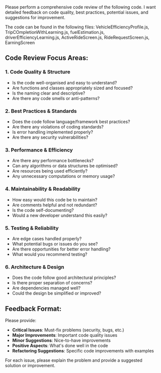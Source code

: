 Please perform a comprehensive code review of the following code. I want detailed feedback on code quality, best practices, potential issues, and suggestions for improvement.

The code can be found in the following files: 
VehicleEfficiencyProfile.js,
TripCOmpletionWithLearning.js,
fuelEstimation.js,
driverEfficiencyLearning.js,
ActiveRideScreen.js,
RideRequestScreen.js,
EarningScreen

## Code Review Focus Areas:

### 1. Code Quality & Structure
- Is the code well-organised and easy to understand?
- Are functions and classes appropriately sized and focused?
- Is the naming clear and descriptive?
- Are there any code smells or anti-patterns?

### 2. Best Practices & Standards
- Does the code follow language/framework best practices?
- Are there any violations of coding standards?
- Is error handling implemented properly?
- Are there any security vulnerabilities?

### 3. Performance & Efficiency
- Are there any performance bottlenecks?
- Can any algorithms or data structures be optimised?
- Are resources being used efficiently?
- Any unnecessary computations or memory usage?

### 4. Maintainability & Readability
- How easy would this code be to maintain?
- Are comments helpful and not redundant?
- Is the code self-documenting?
- Would a new developer understand this easily?

### 5. Testing & Reliability
- Are edge cases handled properly?
- What potential bugs or issues do you see?
- Are there opportunities for better error handling?
- What would you recommend testing?

### 6. Architecture & Design
- Does the code follow good architectural principles?
- Is there proper separation of concerns?
- Are dependencies managed well?
- Could the design be simplified or improved?

## Feedback Format:
Please provide:
- **Critical Issues**: Must-fix problems (security, bugs, etc.)
- **Major Improvements**: Important code quality issues
- **Minor Suggestions**: Nice-to-have improvements
- **Positive Aspects**: What's done well in the code
- **Refactoring Suggestions**: Specific code improvements with examples

For each issue, please explain the problem and provide a suggested solution or improvement.